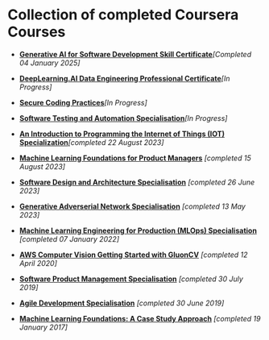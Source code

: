 # Collection of completed Coursera Courses

- [**Generative AI for Software Development Skill Certificate**](https://www.coursera.org/professional-certificates/generative-ai-for-software-development/)*[Completed 04 January 2025]*
  
- [**DeepLearning.AI Data Engineering Professional Certificate**](https://www.coursera.org/professional-certificates/data-engineering)*[In Progress]*
  
- [**Secure Coding Practices**](https://github.com/junkal/coursera-courses/tree/main/Secure%20Coding%20Practices)*[In Progress]*

- [**Software Testing and Automation Specialisation**](https://github.com/junkal/coursera-courses/tree/main/Software%20Testing%20and%20Automation)*[In Progress]*

- [**An Introduction to Programming the Internet of Things (IOT) Specialization**](https://github.com/junkal/coursera-courses/tree/main/An%20Introduction%20to%20Programming%20the%20Internet%20of%20Things%20(IOT)%20Specialization)*[completed 22 August 2023]*

- [**Machine Learning Foundations for Product Managers**](https://github.com/junkal/coursera-courses/tree/main/Machine%20Learning%20Foundations%20for%20Product%20Managers) *[completed 15 August 2023]*
 
- [**Software Design and Architecture Specialisation**](https://github.com/junkal/coursera-courses/tree/main/Software-Design-and-Architecture) *[completed 26 June 2023]*

- [**Generative Adverserial Network Specialisation**](https://github.com/junkal/coursera-courses/tree/main/Build-Basic-Generative-Adversarial-Networks-(GANs)) *[completed 13 May 2023]* 

- [**Machine Learning Engineering for Production (MLOps) Specialisation**](https://github.com/junkal/coursera-courses/tree/main/Machine-Learning-Engineering-for-Prod-mlops) *[completed 07 January 2022]*

- [**AWS Computer Vision Getting Started with GluonCV**](https://github.com/junkal/coursera-courses/tree/main/AWS_Computer_Vision-Getting_Started_with_GluonCV) *[completed 12 April 2020]*

- [**Software Product Management Specialisation**](https://github.com/junkal/coursera-courses/tree/main/Software-Product-Management) *[completed 30 July 2019]*

- [**Agile Development Specialisation**](https://github.com/junkal/coursera-courses/tree/main/Agile%20Development) *[completed 30 June 2019]*

- [**Machine Learning Foundations: A Case Study Approach**]() *[completed 19 January 2017]*


